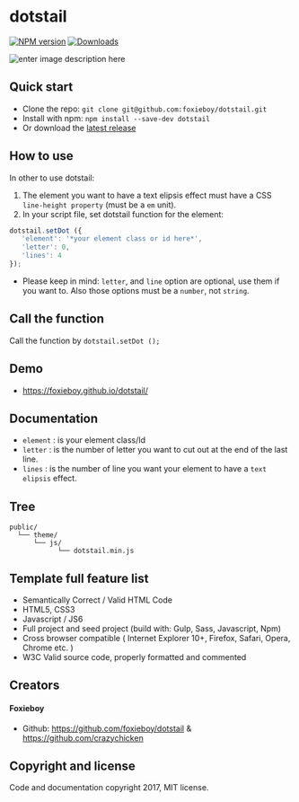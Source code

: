 # dotstail

[![NPM version][npm-image]][npm-url] [![Downloads][downloads-image]][npm-url]

![enter image description here](http://i.imgur.com/Lhvjbuo.png)

## Quick start
* Clone the repo: `git clone git@github.com:foxieboy/dotstail.git`
* Install with npm: `npm install --save-dev dotstail`
* Or download the [latest release](https://github.com//foxieboy/dotstail/archive/master.zip)

## How to use
In other to use dotstail:
1. The element you want to have a text elipsis effect must have a CSS `line-height property` (must be a `em` unit).
2. In your script file, set dotstail function for the element:
```javascript
dotstail.setDot ({  
   'element': '*your element class or id here*',  
   'letter': 0,  
   'lines': 4  
});
```
* Please keep in mind: `letter`, and `line` option are optional, use them if you want to. Also those options must be a `number`, not `string`.

## Call the function
Call the function by `dotstail.setDot ();`

## Demo
* https://foxieboy.github.io/dotstail/

## Documentation
* `element`	: is your element class/Id
* `letter`	: is the number of letter you want to cut out at the end of the last line.
* `lines`	: is the number of line you want your element to have a `text elipsis` effect.

## Tree
```
public/
  └── theme/
      └── js/
            └── dotstail.min.js
```
## Template full feature list

* Semantically Correct / Valid HTML Code
* HTML5, CSS3
* Javascript / JS6
* Full project and seed project (build with: Gulp, Sass, Javascript, Npm)
* Cross browser compatible ( Internet Explorer 10+, Firefox, Safari, Opera, Chrome etc. )
* W3C Valid source code, properly formatted and commented

## Creators

#### Foxieboy
* Github:   https://github.com/foxieboy/dotstail & https://github.com/crazychicken

[downloads-image]: https://img.shields.io/npm/dm/dotstail.svg
[npm-url]: https://www.npmjs.com/package/dotstail
[npm-image]: https://img.shields.io/npm/v/dotstail.svg


## Copyright and license

Code and documentation copyright 2017, MIT license.
